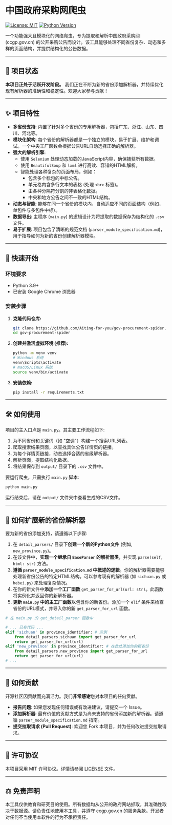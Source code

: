 # 中国政府采购网爬虫

[![License: MIT](https://img.shields.io/badge/License-MIT-yellow.svg)](https://opensource.org/licenses/MIT)
[![Python Version](https://img.shields.io/badge/python-3.9+-blue.svg)](https://www.python.org/downloads/)

一个功能强大且模块化的网络爬虫，专为提取和解析中国政府采购网 (ccgp.gov.cn) 的公开采购公告而设计。该工具能够处理不同省份复杂、动态和多样的页面结构，并提供结构化的公告数据。

---

## 🌟 项目状态

**本项目正处于活跃开发阶段。** 我们正在不断为新的省份添加解析器，并持续优化现有解析器的准确性和稳定性。欢迎大家参与贡献！

---

## ✨ 项目特性

- **多省份支持**: 内置了针对多个省份的专用解析器，包括广东、浙江、山东、四川、河北等。
- **模块化架构**: 每个省份的解析器都是一个独立的模块，易于扩展、维护和调试。一个中央工厂函数会根据公告URL自动选择正确的解析器。
- **强大的解析引擎**:
    - 使用 `Selenium` 处理动态加载的JavaScript内容，确保捕获所有数据。
    - 使用 `BeautifulSoup` 和 `lxml` 进行高效、容错的HTML解析。
    - 智能处理各种复杂的页面布局，例如：
        - 包含多个标包的中标公告。
        - 单元格内含多行文本的表格 (处理 `<br>` 标签)。
        - 由各种分隔符分割的非表格化数据。
        - 中央和地方公告之间不一致的HTML结构。
- **动态与智能**: 能够在同一个省份的模块内，自动适应不同的页面结构（例如，单包件与多包件中标）。
- **数据导出**: 主程序 (`main.py`) 的逻辑设计为将提取的数据保存为结构化的 `.csv` 文件。
- **易于扩展**: 项目包含了清晰的规范文档 (`parser_module_specification.md`)，用于指导如何为新的省份创建解析器模块。

---

## 🚀 快速开始

### 环境要求

- Python 3.9+
- 已安装 Google Chrome 浏览器

### 安装步骤

1.  **克隆代码仓库:**
    ```bash
    git clone https://github.com/Aiting-for-you/gov-procurement-spider.git
    cd gov-procurement-spider
    ```

2.  **创建并激活虚拟环境 (推荐):**
    ```bash
    python -m venv venv
    # Windows 系统
    venv\Scripts\activate
    # macOS/Linux 系统
    source venv/bin/activate
    ```

3.  **安装依赖:**
    ```bash
    pip install -r requirements.txt
    ```

---

## 🛠️ 如何使用

项目的主入口点是 `main.py`。其主要工作流程如下:
1.  为不同省份和关键词（如 "空调"）构建一个搜索URL列表。
2.  爬取搜索结果页面，以查找具体公告详情页的链接。
3.  为每个详情页链接，动态选择合适的省级解析器。
4.  解析页面，提取结构化数据。
5.  将结果保存到 `output/` 目录下的 `.csv` 文件中。

要运行爬虫，只需执行 `main.py` 脚本:
```bash
python main.py
```
运行结束后，请在 `output/` 文件夹中查看生成的CSV文件。

---

## 🔧 如何扩展新的省份解析器

要为新的省份添加支持，请遵循以下步骤:

1.  在 `detail_parsers/` 目录下**创建一个新的Python文件** (例如, `new_province.py`)。
2.  在该文件中，**实现一个继承自 `BaseParser` 的解析器类**，并实现 `parse(self, html: str)` 方法。
3.  **遵循 `parser_module_specification.md` 中概述的逻辑**。你的解析器需要能够处理新省份公告的特定HTML结构。可以参考现有的解析器 (如 `sichuan.py` 或 `hebei.py`) 来处理复杂情况。
4.  在你的新文件中**添加一个工厂函数** `get_parser_for_url(url: str)`。此函数将实例化并返回你的新解析器。
5.  **更新 `main.py` 中的主工厂函数**以包含你的新省份。添加一个 `elif` 条件来检查省份的URL模式，并导入你的新 `get_parser_for_url` 函数。

```python
# 在 main.py 的 get_detail_parser 函数中

# ... 已有代码 ...
elif 'sichuan' in province_identifier: # 示例
    from detail_parsers.sichuan import get_parser_for_url
    return get_parser_for_url(url)
elif 'new_province' in province_identifier: # 在此处添加你的新省份
    from detail_parsers.new_province import get_parser_for_url
    return get_parser_for_url(url)
# ...
``` 

---

## 🤝 如何贡献

开源社区因贡献而充满活力。我们**非常感谢**您对本项目的任何贡献。

-   **报告问题**: 如果您发现任何错误或有改进建议，请提交一个 Issue。
-   **添加解析器**: 最有价值的贡献方式是为尚未支持的省份添加新的解析器。请遵循 `parser_module_specification.md` 指南。
-   **提交拉取请求 (Pull Request)**: 欢迎您 Fork 本项目，并为任何改进提交拉取请求。

---

## 📜 许可协议

本项目采用 MIT 许可协议。详情请参阅 [LICENSE](LICENSE) 文件。

---

## ⚖️ 免责声明

本工具仅供教育和研究目的使用。所有数据均从公开的政府网站抓取，其准确性取决于数据源。请负责任地使用本工具，并遵守 ccgp.gov.cn 的服务条款。开发者对任何不当使用本软件的行为不承担责任。
